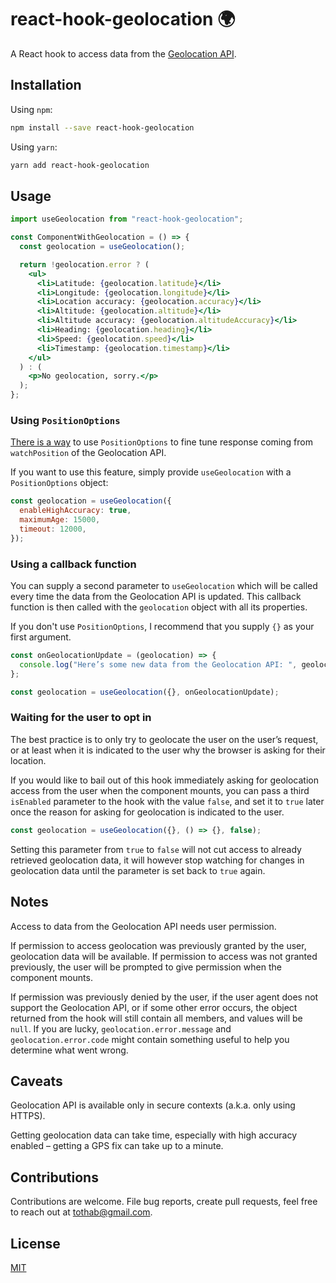 # react-hook-geolocation :earth_africa:

A React hook to access data from the [Geolocation API](https://developer.mozilla.org/en-US/docs/Web/API/Geolocation_API).

## Installation

Using `npm`:

```sh
npm install --save react-hook-geolocation
```

Using `yarn`:

```sh
yarn add react-hook-geolocation
```

## Usage

```jsx
import useGeolocation from "react-hook-geolocation";

const ComponentWithGeolocation = () => {
  const geolocation = useGeolocation();

  return !geolocation.error ? (
    <ul>
      <li>Latitude: {geolocation.latitude}</li>
      <li>Longitude: {geolocation.longitude}</li>
      <li>Location accuracy: {geolocation.accuracy}</li>
      <li>Altitude: {geolocation.altitude}</li>
      <li>Altitude accuracy: {geolocation.altitudeAccuracy}</li>
      <li>Heading: {geolocation.heading}</li>
      <li>Speed: {geolocation.speed}</li>
      <li>Timestamp: {geolocation.timestamp}</li>
    </ul>
  ) : (
    <p>No geolocation, sorry.</p>
  );
};
```

### Using `PositionOptions`

[There is a way](https://developer.mozilla.org/en-US/docs/Web/API/Geolocation_API#Fine_tuning_response) to use `PositionOptions` to fine tune response coming from `watchPosition` of the Geolocation API.

If you want to use this feature, simply provide `useGeolocation` with a `PositionOptions` object:

```jsx
const geolocation = useGeolocation({
  enableHighAccuracy: true,
  maximumAge: 15000,
  timeout: 12000,
});
```

### Using a callback function

You can supply a second parameter to `useGeolocation` which will be called every time the data from the Geolocation API is updated. This callback function is then called with the `geolocation` object with all its properties.

If you don't use `PositionOptions`, I recommend that you supply `{}` as your first argument.

```jsx
const onGeolocationUpdate = (geolocation) => {
  console.log("Here’s some new data from the Geolocation API: ", geolocation);
};

const geolocation = useGeolocation({}, onGeolocationUpdate);
```

### Waiting for the user to opt in

The best practice is to only try to geolocate the user on the user’s request, or at least when it is indicated to the user why the browser is asking for their location.

If you would like to bail out of this hook immediately asking for geolocation access from the user when the component mounts, you can pass a third `isEnabled` parameter to the hook with the value `false`, and set it to `true` later once the reason for asking for geolocation is indicated to the user.

```jsx
const geolocation = useGeolocation({}, () => {}, false);
```

Setting this parameter from `true` to `false` will not cut access to already retrieved geolocation data, it will however stop watching for changes in geolocation data until the parameter is set back to `true` again.

## Notes

Access to data from the Geolocation API needs user permission.

If permission to access geolocation was previously granted by the user, geolocation data will be available. If permission to access was not granted previously, the user will be prompted to give permission when the component mounts.

If permission was previously denied by the user, if the user agent does not support the Geolocation API, or if some other error occurs, the object returned from the hook will still contain all members, and values will be `null`. If you are lucky, `geolocation.error.message` and `geolocation.error.code` might contain something useful to help you determine what went wrong.

## Caveats

Geolocation API is available only in secure contexts (a.k.a. only using HTTPS).

Getting geolocation data can take time, especially with high accuracy enabled – getting a GPS fix can take up to a minute.

## Contributions

Contributions are welcome. File bug reports, create pull requests, feel free to reach out at tothab@gmail.com.

## License

[MIT](./LICENSE)
